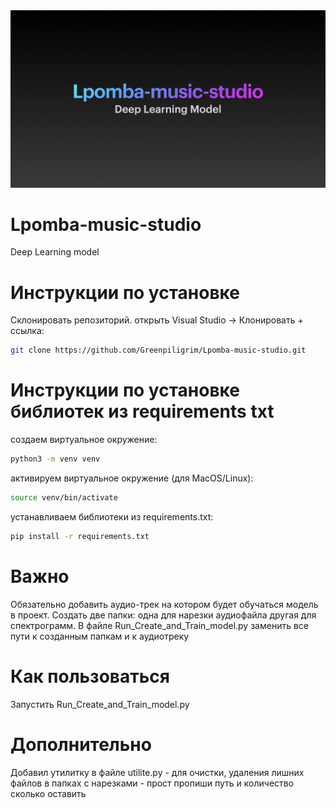 <img src="/baner.png" alt="" />

# Lpomba-music-studio

Deep Learning model

# Инструкции по установке

Cклонировать репозиторий. открыть Visual Studio -> Клонировать + ссылка:

```bash
git clone https://github.com/Greenpiligrim/Lpomba-music-studio.git
```

# Инструкции по установке библиотек из requirements txt

создаем виртуальное окружение:

```bash
python3 -m venv venv
```

активируем виртуальное окружение (для MacOS/Linux):

```bash
source venv/bin/activate
```

устанавливаем библиотеки из requirements.txt:

```bash
pip install -r requirements.txt
```

# Важно

Обязательно добавить аудио-трек на котором будет обучаться модель в проект. Создать две папки: одна для нарезки аудиофайла другая для спектрограмм.
В файле Run_Create_and_Train_model.py заменить все пути к созданным папкам и к аудиотреку

# Как пользоваться

Запустить Run_Create_and_Train_model.py

# Дополнительно

Добавил утилитку в файле utilite.py - для очистки, удаления лишних файлов в папках с нарезками - прост пропиши путь и количество сколько оставить

